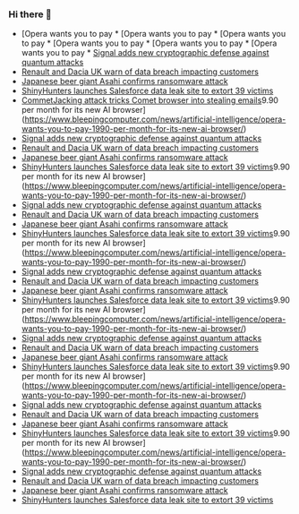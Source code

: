### Hi there 👋

<!--START_SECTION:feed-->
* [Opera wants you to pay * [Opera wants you to pay * [Opera wants you to pay * [Opera wants you to pay * [Opera wants you to pay * [Opera wants you to pay * [Signal adds new cryptographic defense against quantum attacks](https://www.bleepingcomputer.com/news/security/signal-adds-new-cryptographic-defense-against-quantum-attacks/)
* [Renault and Dacia UK warn of data breach impacting customers](https://www.bleepingcomputer.com/news/security/renault-and-dacia-uk-warn-of-data-breach-impacting-customers/)
* [Japanese beer giant Asahi confirms ransomware attack](https://www.bleepingcomputer.com/news/security/japanese-beer-giant-asahi-confirms-ransomware-attack/)
* [ShinyHunters launches Salesforce data leak site to extort 39 victims](https://www.bleepingcomputer.com/news/security/shinyhunters-starts-leaking-data-stolen-in-salesforce-attacks/)
* [CommetJacking attack tricks Comet browser into stealing emails](https://www.bleepingcomputer.com/news/security/commetjacking-attack-tricks-comet-browser-into-stealing-emails/)9.90 per month for its new AI browser](https://www.bleepingcomputer.com/news/artificial-intelligence/opera-wants-you-to-pay-1990-per-month-for-its-new-ai-browser/)
* [Signal adds new cryptographic defense against quantum attacks](https://www.bleepingcomputer.com/news/security/signal-adds-new-cryptographic-defense-against-quantum-attacks/)
* [Renault and Dacia UK warn of data breach impacting customers](https://www.bleepingcomputer.com/news/security/renault-and-dacia-uk-warn-of-data-breach-impacting-customers/)
* [Japanese beer giant Asahi confirms ransomware attack](https://www.bleepingcomputer.com/news/security/japanese-beer-giant-asahi-confirms-ransomware-attack/)
* [ShinyHunters launches Salesforce data leak site to extort 39 victims](https://www.bleepingcomputer.com/news/security/shinyhunters-starts-leaking-data-stolen-in-salesforce-attacks/)9.90 per month for its new AI browser](https://www.bleepingcomputer.com/news/artificial-intelligence/opera-wants-you-to-pay-1990-per-month-for-its-new-ai-browser/)
* [Signal adds new cryptographic defense against quantum attacks](https://www.bleepingcomputer.com/news/security/signal-adds-new-cryptographic-defense-against-quantum-attacks/)
* [Renault and Dacia UK warn of data breach impacting customers](https://www.bleepingcomputer.com/news/security/renault-and-dacia-uk-warn-of-data-breach-impacting-customers/)
* [Japanese beer giant Asahi confirms ransomware attack](https://www.bleepingcomputer.com/news/security/japanese-beer-giant-asahi-confirms-ransomware-attack/)
* [ShinyHunters launches Salesforce data leak site to extort 39 victims](https://www.bleepingcomputer.com/news/security/shinyhunters-starts-leaking-data-stolen-in-salesforce-attacks/)9.90 per month for its new AI browser](https://www.bleepingcomputer.com/news/artificial-intelligence/opera-wants-you-to-pay-1990-per-month-for-its-new-ai-browser/)
* [Signal adds new cryptographic defense against quantum attacks](https://www.bleepingcomputer.com/news/security/signal-adds-new-cryptographic-defense-against-quantum-attacks/)
* [Renault and Dacia UK warn of data breach impacting customers](https://www.bleepingcomputer.com/news/security/renault-and-dacia-uk-warn-of-data-breach-impacting-customers/)
* [Japanese beer giant Asahi confirms ransomware attack](https://www.bleepingcomputer.com/news/security/japanese-beer-giant-asahi-confirms-ransomware-attack/)
* [ShinyHunters launches Salesforce data leak site to extort 39 victims](https://www.bleepingcomputer.com/news/security/shinyhunters-starts-leaking-data-stolen-in-salesforce-attacks/)9.90 per month for its new AI browser](https://www.bleepingcomputer.com/news/artificial-intelligence/opera-wants-you-to-pay-1990-per-month-for-its-new-ai-browser/)
* [Signal adds new cryptographic defense against quantum attacks](https://www.bleepingcomputer.com/news/security/signal-adds-new-cryptographic-defense-against-quantum-attacks/)
* [Renault and Dacia UK warn of data breach impacting customers](https://www.bleepingcomputer.com/news/security/renault-and-dacia-uk-warn-of-data-breach-impacting-customers/)
* [Japanese beer giant Asahi confirms ransomware attack](https://www.bleepingcomputer.com/news/security/japanese-beer-giant-asahi-confirms-ransomware-attack/)
* [ShinyHunters launches Salesforce data leak site to extort 39 victims](https://www.bleepingcomputer.com/news/security/shinyhunters-starts-leaking-data-stolen-in-salesforce-attacks/)9.90 per month for its new AI browser](https://www.bleepingcomputer.com/news/artificial-intelligence/opera-wants-you-to-pay-1990-per-month-for-its-new-ai-browser/)
* [Signal adds new cryptographic defense against quantum attacks](https://www.bleepingcomputer.com/news/security/signal-adds-new-cryptographic-defense-against-quantum-attacks/)
* [Renault and Dacia UK warn of data breach impacting customers](https://www.bleepingcomputer.com/news/security/renault-and-dacia-uk-warn-of-data-breach-impacting-customers/)
* [Japanese beer giant Asahi confirms ransomware attack](https://www.bleepingcomputer.com/news/security/japanese-beer-giant-asahi-confirms-ransomware-attack/)
* [ShinyHunters launches Salesforce data leak site to extort 39 victims](https://www.bleepingcomputer.com/news/security/shinyhunters-starts-leaking-data-stolen-in-salesforce-attacks/)9.90 per month for its new AI browser](https://www.bleepingcomputer.com/news/artificial-intelligence/opera-wants-you-to-pay-1990-per-month-for-its-new-ai-browser/)
* [Signal adds new cryptographic defense against quantum attacks](https://www.bleepingcomputer.com/news/security/signal-adds-new-cryptographic-defense-against-quantum-attacks/)
* [Renault and Dacia UK warn of data breach impacting customers](https://www.bleepingcomputer.com/news/security/renault-and-dacia-uk-warn-of-data-breach-impacting-customers/)
* [Japanese beer giant Asahi confirms ransomware attack](https://www.bleepingcomputer.com/news/security/japanese-beer-giant-asahi-confirms-ransomware-attack/)
* [ShinyHunters launches Salesforce data leak site to extort 39 victims](https://www.bleepingcomputer.com/news/security/shinyhunters-starts-leaking-data-stolen-in-salesforce-attacks/)
<!--END_SECTION:feed-->

<!--
**frankenk/frankenk** is a ✨ _special_ ✨ repository because its `README.md` (this file) appears on your GitHub profile.

Here are some ideas to get you started:

- 🔭 I’m currently working on ...
- 🌱 I’m currently learning ...
- 👯 I’m looking to collaborate on ...
- 🤔 I’m looking for help with ...
- 💬 Ask me about ...
- 📫 How to reach me: ...
- 😄 Pronouns: ...
- ⚡ Fun fact: ...
-->



